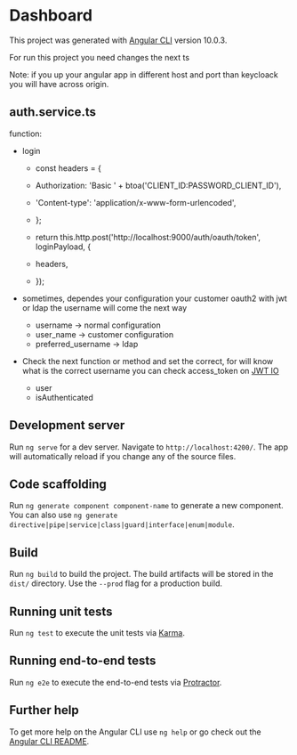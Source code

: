 # Dashboard

This project was generated with [Angular CLI](https://github.com/angular/angular-cli) version 10.0.3.

For run this project you need changes the next ts

Note: if you up your angular app in different host and port than keycloack you will have across origin.

## auth.service.ts
function:
 - login
    * const headers = {
    *    Authorization: 'Basic ' + btoa('CLIENT_ID:PASSWORD_CLIENT_ID'),
    *    'Content-type': 'application/x-www-form-urlencoded',
    *  };

    * return this.http.post('http://localhost:9000/auth/oauth/token', loginPayload, {
    *    headers,
    *  });

* sometimes, dependes your configuration your customer oauth2 with jwt or ldap the username will come the next way
     * username -> normal configuration
     * user_name -> customer configuration 
     * preferred_username -> ldap
     
* Check the next function or method and set the correct, for will know what is the correct username you can check access_token on  [JWT IO](https://jwt.io/)
  - user 
  - isAuthenticated
  
## Development server

Run `ng serve` for a dev server. Navigate to `http://localhost:4200/`. The app will automatically reload if you change any of the source files.

## Code scaffolding

Run `ng generate component component-name` to generate a new component. You can also use `ng generate directive|pipe|service|class|guard|interface|enum|module`.

## Build

Run `ng build` to build the project. The build artifacts will be stored in the `dist/` directory. Use the `--prod` flag for a production build.

## Running unit tests

Run `ng test` to execute the unit tests via [Karma](https://karma-runner.github.io).

## Running end-to-end tests

Run `ng e2e` to execute the end-to-end tests via [Protractor](http://www.protractortest.org/).

## Further help

To get more help on the Angular CLI use `ng help` or go check out the [Angular CLI README](https://github.com/angular/angular-cli/blob/master/README.md).

